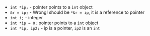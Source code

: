 + `int *ip;` - pointer points to a `int` object
+ `&r = ip;` - Wrong! should be `*&r = ip`, it is a reference to pointer
+ `int i;` - integer
+ `int *ip = 0;` pointer points to a `int` object
+ `int *ip, ip2;` - ip is a pointer, `ip2` is an `int`